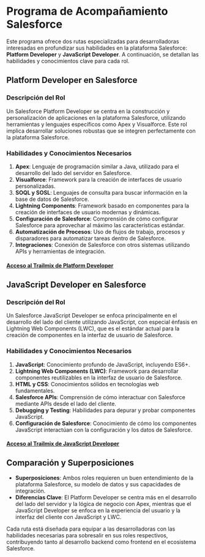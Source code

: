 # Programa de Acompañamiento Salesforce

Este programa ofrece dos rutas especializadas para desarrolladoras
interesadas en profundizar sus habilidades en la plataforma Salesforce:
**Platform Developer** y **JavaScript Developer**. A continuación, se
detallan las habilidades y conocimientos clave para cada rol.

## Platform Developer en Salesforce

### Descripción del Rol

Un Salesforce Platform Developer se centra en la construcción y
personalización de aplicaciones en la plataforma Salesforce,
utilizando herramientas y lenguajes específicos como Apex y Visualforce.
Este rol implica desarrollar soluciones robustas que se integren
perfectamente con la plataforma Salesforce.

### Habilidades y Conocimientos Necesarios

1. **Apex**: Lenguaje de programación similar a Java, utilizado para el
  desarrollo del lado del servidor en Salesforce.
2. **Visualforce**: Framework para la creación de interfaces de usuario
  personalizadas.
3. **SOQL y SOSL**: Lenguajes de consulta para buscar información en la
  base de datos de Salesforce.
4. **Lightning Components**: Framework basado en componentes para la
  creación de interfaces de usuario modernas y dinámicas.
5. **Configuración de Salesforce**: Comprensión de cómo configurar Salesforce
  para aprovechar al máximo las características estándar.
6. **Automatización de Procesos**: Uso de flujos de trabajo, procesos y
  disparadores para automatizar tareas dentro de Salesforce.
7. **Integraciones**: Conexión de Salesforce con otros sistemas utilizando
  APIs y herramientas de integración.

#### [Acceso al Trailmix de Platform Developer](https://trailhead.salesforce.com/users/marianalz/trailmixes/laboratoria-platform-developer)

## JavaScript Developer en Salesforce

### Descripción del Rol

Un Salesforce JavaScript Developer se enfoca principalmente en el desarrollo
del lado del cliente utilizando JavaScript, con especial énfasis en Lightning
Web Components (LWC), que es el estándar actual para la creación de
componentes en la interfaz de usuario de Salesforce.

### Habilidades y Conocimientos Necesarios

1. **JavaScript**: Conocimiento profundo de JavaScript, incluyendo ES6+.
2. **Lightning Web Components (LWC)**: Framework para desarrollar componentes
  reutilizables en la interfaz de usuario de Salesforce.
3. **HTML y CSS**: Conocimientos sólidos en tecnologías web fundamentales.
4. **Salesforce APIs**: Comprensión de cómo interactuar con Salesforce
  mediante APIs desde el lado del cliente.
5. **Debugging y Testing**: Habilidades para depurar y probar componentes
  JavaScript.
6. **Configuración de Salesforce**: Conocimiento de cómo los componentes
  JavaScript interactúan con la configuración y los datos de Salesforce.

#### [Acceso al Trailmix de JavaScript Developer](https://trailhead.salesforce.com/users/marianalz/trailmixes/laboratoria-javascript-developer)

## Comparación y Superposiciones

- **Superposiciones**: Ambos roles requieren un buen entendimiento de la
  plataforma Salesforce, su modelo de datos y sus capacidades de integración.
- **Diferencias Clave**: El Platform Developer se centra más en el desarrollo
  del lado del servidor y la lógica de negocio con Apex, mientras que el
  JavaScript Developer se enfoca en la experiencia del usuario y la interfaz
  del cliente con JavaScript y LWC.

Cada ruta está diseñada para equipar a las desarrolladoras con las habilidades
necesarias para sobresalir en sus roles respectivos, contribuyendo tanto al
desarrollo backend como frontend en el ecosistema Salesforce.
